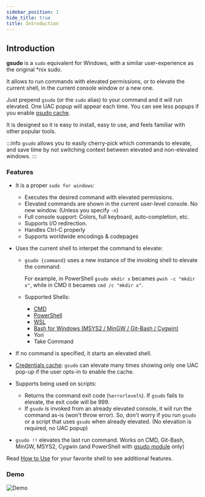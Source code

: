 ```yaml
---
sidebar_position: 1
hide_title: true
title: Introduction
---
```

## Introduction

**gsudo** is a `sudo` equivalent for Windows, with a similar user-experience as the original *nix sudo.

It allows to run commands with elevated permissions, or to elevate the current shell, in the current console window or a new one.

Just prepend `gsudo` (or the `sudo` alias) to your command and it will run elevated. One UAC popup will appear each time. You can see less popups if you enable [gsudo cache](credentials-cache).

It is designed so it is easy to install, easy to use, and feels familiar with other popular tools.

:::info
`gsudo` allows you to easily cherry-pick which commands to elevate, and save time by not switching context between elevated and non-elevated windows.
:::

### Features

- It is a proper `sudo for windows`:
  - Executes the desired command with elevated permissions.
  - Elevated commands are shown in the current user-level console. No new window. (Unless you specify `-n`)
  - Full console support: Colors, full keyboard, auto-completion, etc.
  - Supports I/O redirection.
  - Handles Ctrl-C properly
  - Supports worldwide encodings & codepages
- Uses the current shell to interpet the command to elevate:
  - `gsudo {command}` uses a new instance of the invoking shell to elevate the command.
  
    For example, in PowerShell `gsudo mkdir x` becames `pwsh -c "mkdir x"`, while in CMD it becames `cmd /c "mkdir x"`.
  - Supported Shells:
    - [CMD](usage)
    - [PowerShell](usage/powershell)
    - [WSL](usage/wsl)
    - [Bash for Windows (MSYS2 / MinGW / Git-Bash / Cygwin)](usage/bash-for-windows) 
    - Yori
    - Take Command

- If no command is specified, it starts an elevated shell.
 
- [Credentials cache](#credentials-cache): `gsudo` can elevate many times showing only one UAC pop-up if the user opts-in to enable the cache.
- Supports being used on scripts:
  - Returns the command exit code (`%errorlevel%`). If `gsudo` fails to elevate, the exit code will be 999.
  - If `gsudo` is invoked from an already elevated console, it will run the command as-is (won't throw error). So, don't worry if you run `gsudo` or a script that uses `gsudo` when already elevated. (No elevation is required, no UAC popup)
- `gsudo !!` elevates the last run command. Works on CMD, Git-Bash, MinGW, MSYS2, Cygwin (and PowerShell with [gsudo module](usage/powershell#powershell-profile-config) only)
  
Read [How to Use](usage) for your favorite shell to see additional features. 

### Demo

![Demo](../../demo.gif)